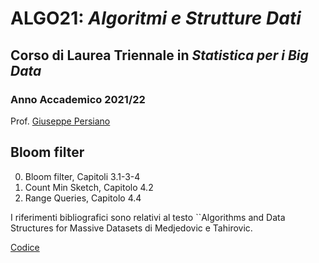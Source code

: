 # ALGO21: *Algoritmi e Strutture Dati* #
## Corso di Laurea Triennale in *Statistica per i Big Data* ##
### Anno Accademico 2021/22 ###

Prof. [Giuseppe Persiano](https://giuper.github.io)


## Bloom filter ##

0. Bloom filter, Capitoli 3.1-3-4
1. Count Min Sketch, Capitolo 4.2 
2. Range Queries, Capitolo 4.4


I riferimenti bibliografici sono relativi al testo
``Algorithms and Data Structures for Massive Datasets di Medjedovic e Tahirovic.


[Codice](./Code)
